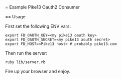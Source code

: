 = Example Pike13 Oauth2 Consumer

== Usage

First set the following ENV vars:

    export FD_OAUTH_KEY=<my pike13 oauth key>
    export FD_OAUTH_SECRET=<my pike13 aouth secret>
    export FD_HOST=<Pike13 host> # probably pike13.com

Then run the server:

    ruby lib/server.rb

Fire up your browser and enjoy.
